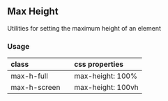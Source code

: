 ## Max Height

Utilities for setting the maximum height of an element

### Usage

| class |  | css properties |
|:--|:--|:--|
| max-h-full |  | max-height: 100% |
| max-h-screen |  | max-height: 100vh |
